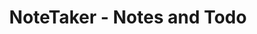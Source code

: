 ---
layout: 'apps'
title: 'NoteTaker - Notes and Todo'
description: 'NoteTaker is the fastest and best looking note taking application for your Android Phone. It is also the easiest to use. Your edits get saved automatically. No Ads.'
item: '6-notetaker'
---